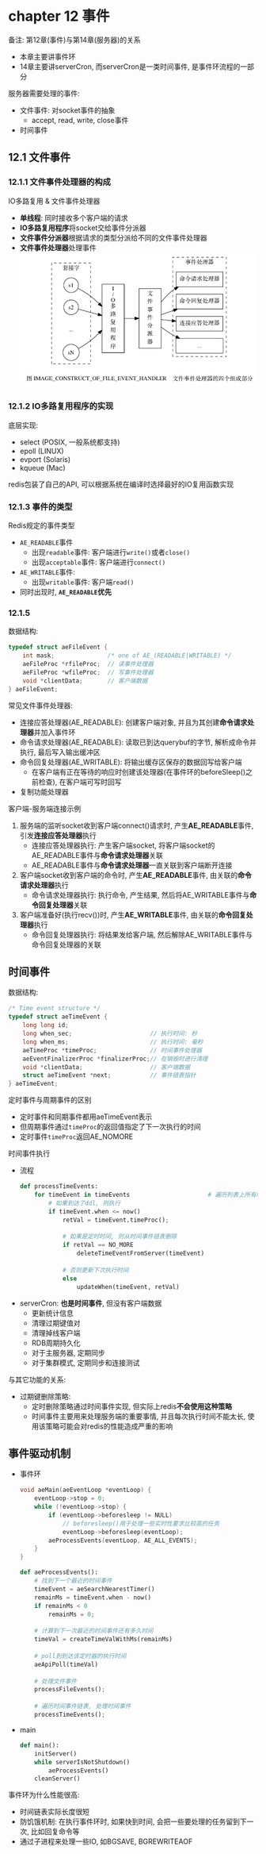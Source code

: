 # chapter 12 事件

备注: 第12章(事件)与第14章(服务器)的关系
- 本章主要讲事件环
- 14章主要讲serverCron, 而serverCron是一类时间事件, 是事件环流程的一部分

服务器需要处理的事件:
- 文件事件: 对socket事件的抽象
    - accept, read, write, close事件
- 时间事件

## 12.1 文件事件

### 12.1.1 文件事件处理器的构成

IO多路复用 & 文件事件处理器
- **单线程**: 同时接收多个客户端的请求
- **IO多路复用程序**将socket交给事件分派器
- **文件事件分派器**根据请求的类型分派给不同的文件事件处理器
- **文件事件处理器**处理事件
  ![文件事件处理器](./resource/../resources/ch12-event-file-event-handler.png)

### 12.1.2 IO多路复用程序的实现

底层实现: 
- select (POSIX, 一般系统都支持)
- epoll (LINUX)
- evport (Solaris)
- kqueue (Mac)
    
redis包装了自己的API, 可以根据系统在编译时选择最好的IO复用函数实现

### 12.1.3 事件的类型

Redis规定的事件类型
- `AE_READABLE`事件
    - 出现`readable`事件: 客户端进行`write()`或者`close()`
    - 出现`acceptable`事件: 客户端进行`connect()`
- `AE_WRITABLE`事件: 
    - 出现`writable`事件: 客户端`read()`
- 同时出现时, **`AE_READABLE`优先**


### 12.1.5

数据结构:
```cpp
typedef struct aeFileEvent {
    int mask;               /* one of AE_(READABLE|WRITABLE) */
    aeFileProc *rfileProc;  // 读事件处理器
    aeFileProc *wfileProc;  // 写事件处理器
    void *clientData;       // 客户端数据
} aeFileEvent;
```

常见文件事件处理器:
- 连接应答处理器(AE_READABLE): 创建客户端对象, 并且为其创建**命令请求处理器**并加入事件环
- 命令请求处理器(AE_READABLE): 读取已到达querybuf的字节, 解析成命令并执行, 最后写入输出缓冲区
- 命令回复处理器(AE_WRITABLE): 将输出缓存区保存的数据回写给客户端
    - 在客户端有正在等待的响应时创建该处理器(在事件环的beforeSleep()之前检查), 在客户端可写时回写
- 复制功能处理器


客户端-服务端连接示例
1. 服务端的监听socket收到客户端connect()请求时, 产生**AE_READABLE**事件, 引发**连接应答处理器**执行
    - 连接应答处理器执行: 产生客户端socket, 将客户端socket的AE_READABLE事件与**命令请求处理器**关联
    - AE_READABLE事件与**命令请求处理器**一直关联到客户端断开连接
2. 客户端socket收到客户端的命令时, 产生**AE_READABLE**事件, 由关联的**命令请求处理器**执行
    - 命令请求处理器执行: 执行命令, 产生结果, 然后将AE_WRITABLE事件与**命令回复处理器**关联
3. 客户端准备好(执行recv())时, 产生**AE_WRITABLE**事件, 由关联的**命令回复处理器**执行
    - 命令回复处理器执行: 将结果发给客户端, 然后解除AE_WRITABLE事件与命令回复处理器的关联

## 时间事件

数据结构:
```cpp
/* Time event structure */
typedef struct aeTimeEvent {
    long long id;                       
    long when_sec;                      // 执行时间: 秒
    long when_ms;                       // 执行时间: 毫秒
    aeTimeProc *timeProc;               // 时间事件处理器
    aeEventFinalizerProc *finalizerProc;// 在销毁时进行清理
    void *clientData;                   // 客户端数据
    struct aeTimeEvent *next;           // 事件链表指针
} aeTimeEvent;
```

定时事件与周期事件的区别
- 定时事件和同期事件都用aeTimeEvent表示
- 但周期事件通过`timeProc`的返回值指定了下一次执行的时间
- 定时事件`timeProc`返回AE_NOMORE


时间事件执行
- 流程
    ```python
    def processTimeEvents:
        for timeEvent in timeEvents                      # 遍历列表上所有时间事件
            # 如果到达了ddl, 则执行
            if timeEvent.when <= now()                   
                retVal = timeEvent.timeProc();

                # 如果是定时时间, 则从时间事件链表删除
                if retVal == NO_MORE                     
                    deleteTimeEventFromServer(timeEvent)

                # 否则更新下次执行时间
                else 
                    updateWhen(timeEvent, retVal)        
    ```
- serverCron: **也是时间事件**, 但没有客户端数据
    - 更新统计信息
    - 清理过期键值对
    - 清理掉线客户端
    - RDB周期持久化
    - 对于主服务器, 定期同步
    - 对于集群模式, 定期同步和连接测试


与其它功能的关系:
- 过期键删除策略: 
    - 定时删除策略通过时间事件实现, 但实际上redis**不会使用这种策略**
    - 时间事件主要用来处理服务端的重要事情, 并且每次执行时间不能太长, 使用该策略可能会对redis的性能造成严重的影响

## 事件驱动机制
- 事件环
    ```cpp
    void aeMain(aeEventLoop *eventLoop) {
        eventLoop->stop = 0;
        while (!eventLoop->stop) {
            if (eventLoop->beforesleep != NULL)
                // beforesleep()用于处理一些实时性要求比较高的任务
                eventLoop->beforesleep(eventLoop);    
            aeProcessEvents(eventLoop, AE_ALL_EVENTS);
        }
    }
    ```
    ```python    
    def aeProcessEvents():
        # 找到下一个最近的时间事件
        timeEvent = aeSearchNearestTimer()          
        remainMs = timeEvent.when - now()
        if remainMs < 0                             
            remainMs = 0;

        # 计算到下一次最近的时间事件还有多久时间
        timeVal = createTimeValWithMs(remainMs)  

        # poll到到达该定时器的执行时间
        aeApiPoll(timeVal)  

        # 处理文件事件
        processFileEvents();

        # 遍历时间事件链表, 处理时间事件
        processTimeEvents();
    ```
* main
    ```python
    def main():
        initServer()
        while serverIsNotShutdown()
            aeProcessEvents()
        cleanServer()
    ```

事件环为什么性能很高: 
- 时间链表实际长度很短
- 防饥饿机制: 在执行事件环时, 如果快到时间, 会把一些要处理的任务留到下一次, 比如回复命令等
- 通过子进程来处理一些IO, 如BGSAVE, BGREWRITEAOF